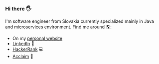 ### Hi there :raised_hand_with_fingers_splayed:

I'm software engineer from Slovakia currently specialized mainly in Java and microservices environment. Find me around 🌎:
 - On my <a href="https://miroslavlehotsky.eu">personal website</a>
 - <a href="https://www.linkedin.com/in/miroslav-lehotsk%C3%BD-83b690139/">LinkedIn</a> 💼
 - <a href="https://www.hackerrank.com/mlehotsky13">HackerRank</a> :computer:
 - <a href="https://www.youracclaim.com/users/miroslav-lehotsky">Acclaim</a> :ledger:
